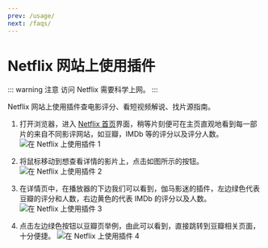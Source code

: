 ```yaml
---
prev: /usage/
next: /faqs/
---
```


# Netflix 网站上使用插件

::: warning 注意
访问 Netflix 需要科学上网。
:::

Netflix 网站上使用插件查电影评分、看短视频解说、找片源指南。

1. 打开浏览器，进入 [Netflix 首页](https://www.netflix.com/browse)界面，稍等片刻便可在主页直观地看到每一部片的来自不同影评网站，如豆瓣，IMDb 等的评分以及评分人数。 ![在 Netflix 上使用插件 1](/assets/usage.netflix.1.png)

1. 将鼠标移动到想查看详情的影片上，点击如图所示的按钮。 ![在 Netflix 上使用插件 2](/assets/usage.netflix.2.jpg)

1. 在详情页中，在播放器的下边我们可以看到，伽马影迷的插件，左边绿色代表豆瓣的评分和人数，右边黄色的代表 IMDb 的评分以及人数。 ![在 Netflix 上使用插件 3](/assets/usage.netflix.3.png)

1. 点击左边绿色按钮以豆瓣页举例，由此可以看到，直接跳转到豆瓣相关页面，十分便捷。 ![在 Netflix 上使用插件 4](/assets/usage.netflix.4.png)
